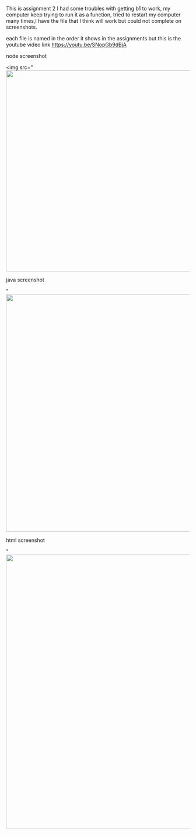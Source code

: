 This is assignment 2 I had some troubles with getting b1 to work, my computer keep trying to run it as a function, 
tried to restart my computer many times,I have the file that I think will work but could not complete on screenshots.

each file is named in the order it shows in the assignments
but this is the youtube video link https://youtu.be/SNopGb9dBjA

node screenshot


<img src="<img src="https://raw.githubusercontent.com/jkrei002/cs595-s21/main/assignments/kreider/2/nodework.PNG" width="550">



java screenshot 


"<img src="https://raw.githubusercontent.com/jkrei002/cs595-s21/main/assignments/kreider/2/jsWork.PNG" width="650">

html screenshot

"<img src="https://raw.githubusercontent.com/jkrei002/cs595-s21/main/assignments/kreider/2/htmlwork1.PNG" width="750">                                                                                                                             
